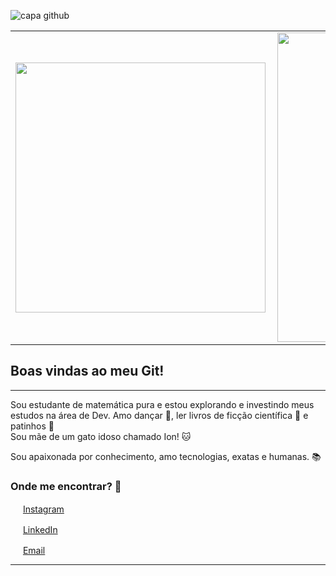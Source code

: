 ![capa github](https://i.ibb.co/vvt8BZh/capa-github.png)
<center>
  <table>
    <tr>
        <td><img width="400px" align="left" src="" /></td>
        <td><img width="495px" align="left" src=""/></td>
    </tr>   
  </table>
</center>  

## Boas vindas ao meu Git!

---

Sou estudante de matemática pura e estou explorando e investindo meus estudos na área de Dev.
Amo dançar :dancer:, ler livros de ficção científica :robot: e patinhos :duck:  
Sou mãe de um gato idoso chamado Ion! :cat: 

Sou apaixonada por conhecimento, amo tecnologias, exatas e humanas. :books:

### Onde me encontrar? :love_letter:

<a href="https://www.instagram.com/dii_lua/"><img src="https://github.com/leticiadasilva/leticiadasilva/blob/main/images/instagram.png" width="16"></img></a> [Instagram](https://www.instagram.com/debra_barto/)  

<a href="https://www.linkedin.com/in/leticiasilvar"><img src="https://www.geekmeta.com/upload/2019/1213/cf3d2919ff147def7f5cb9b943b3d628.jpg" width="16"></img></a> [LinkedIn](https://www.linkedin.com/in/debora-barto/)  

<a href="mailto:leticiadasilva.contato@gmail.com"><img src="https://github.com/leticiadasilva/leticiadasilva/blob/main/images/email.png" width="16"></img></a> [Email](mailto:debartosiaki@gmail.com)  

---
